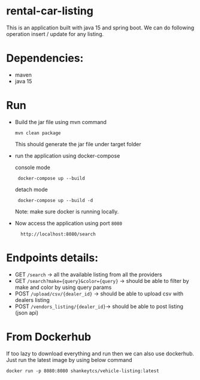 # rental-car-listing
This is an application built with java 15 and spring boot. We can do following operation insert / update for any listing.

# Dependencies:
- maven
- java 15

# Run
* Build the jar file using mvn command 
    ```text
    mvn clean package
    ```
    This should generate the jar file under target folder

*  run the application using docker-compose
   
    console mode
    ```text
     docker-compose up --build
    ```
   detach mode
    ```text
     docker-compose up --build -d
    ```    
    Note: make sure docker is running locally.
   

* Now access the application using port `8080`
    ```text
      http://localhost:8080/search
    ```
  
# Endpoints details:

* GET `/search`  -> all the available listing from all the providers
* GET `/search?make={query}&color={query}` -> should be able to filter by make and color by using query params
* POST `/upload/csv/{dealer_id}` -> should be able to upload csv with dealers listing
* POST `/vendors_listing/{dealer_id}`-> should be able to post listing (json api)

# From Dockerhub

If too lazy to download everything and run then we can also use dockerhub. Just run the latest image by using below command
```
docker run -p 8080:8080 shankeytcs/vehicle-listing:latest
```


